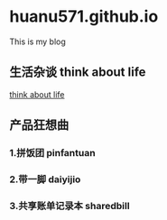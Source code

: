# huanu571.github.io
This is my blog

## 生活杂谈 think about life
<a href="https://github.com/huanu571/huanu571.github.io/blob/master/Think%20about%20life" target="_blank">think about life</a>

## 产品狂想曲
 ### 1.拼饭团 pinfantuan 
 ### 2.带一脚 daiyijio
 ### 3.共享账单记录本 sharedbill  
